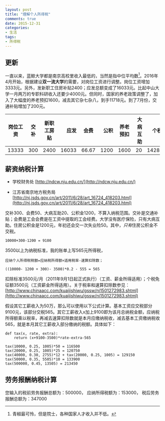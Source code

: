 ```yaml
---
layout: post
title: "理解个人所得税"
comments: true
date: 2015-12-31
categories:
- 生活
tags:
- 所得税
---
```



## 更新

一直以来，蓝鲸大学都是南京高校里收入最低的，当然是指中位平均数[^1]。2016年4月开始，根据建设**双一流大学**的需要，对岗位工资进行调整。岗位工资增加3333元。另外，发新职工住房补贴2400；应发总额变成了16033元。比起中山大学一月两万的专职科研收入还要少4000元。但同时，国家的养老政策调整了，加入了大幅度的养老预扣1600，减去其它杂七杂八，到手11718元。到了7月份，交通补贴增加了200元。

[^1]: 青椒最可怜，但是院士，各种国家人才收入并不低。

|岗位工资 |交补	|新职工房贴|应发	|会费	|公积|	养老预扣	|大病互助|	个税|	实发|
|--- | :---:| :---:| ---:|:---:| ---:|:---:| ---:|:---:| ---:|
|13333	|300|2400|	16033	|66.67|	1200	|1600	|20|	1428.25|	11718.08|


## 薪资纳税计算

- 学校财务处 [http://ndcw.nju.edu.cn/](http://ndcw.nju.edu.cn/)

- 江苏省南京地方税务局 [http://nj.jsds.gov.cn/art/2011/6/28/art_16724_418203.html](http://nj.jsds.gov.cn/art/2011/6/28/art_16724_418203.html)


交补300、会费50、大病互助20、公积金1200，不算入纳税范围。交补是交通补贴；会费是工会会费是在工资中提取的工会经费。大学没有医疗保险，只有大病互助。住房公积金是1200元，年初还会交一次失业险50。其中，*只有*住房公积金不交税。

    10000+300-1200 = 9100

3500以上为纳税标准，我的账单上写565元所得税，

    应纳个人所得税税额=应纳税所得额×适用税率-速算扣除数；

    ((10000- 1200 + 300)- 3500)*0.2 - 555 = 565

扣除标准3500元/月（2011年9月1日起正式执行）（工资、薪金所得适用）；个税免征额3500元（工资薪金所得适用）。关于税率和速算扣除数参见：[http://www.chinaacc.com/kuaijishiwu/gssw/ni1501272983.shtml](http://www.chinaacc.com/kuaijishiwu/gssw/ni1501272983.shtml)

假设其它工薪收入为50万，那么可以使用以下公式计算。基本工资应交税部分9100元，该部分交税565。其它工薪收入x加上9100即为该月总纳税金额，应纳税所得额乘以税率，再减去速算扣除数就是本月应缴纳税收，减去基本工资缴纳税收565，就是本月其它工薪收入部分缴纳的税额。具体如下：

    def tax(x, rate, extra):
        return (x+9100-3500)*rate-extra-565

    tax(10000, 0.25, 1005)*50 = 116500
    tax(20000, 0.25, 1005)*25 = 120750
    tax(40000, 0.30, 2755)*12 + tax(20000, 0.25, 1005) = 129150
    tax(50000, 0.35, 5505)*10 = 133900
    tax(500000, 0.45, 13505) = 213450

## 劳务报酬纳税计算
您输入的税前劳务报酬总额为：500000， 应纳所得税额为：153000， 税后劳务报酬总额为：347000
